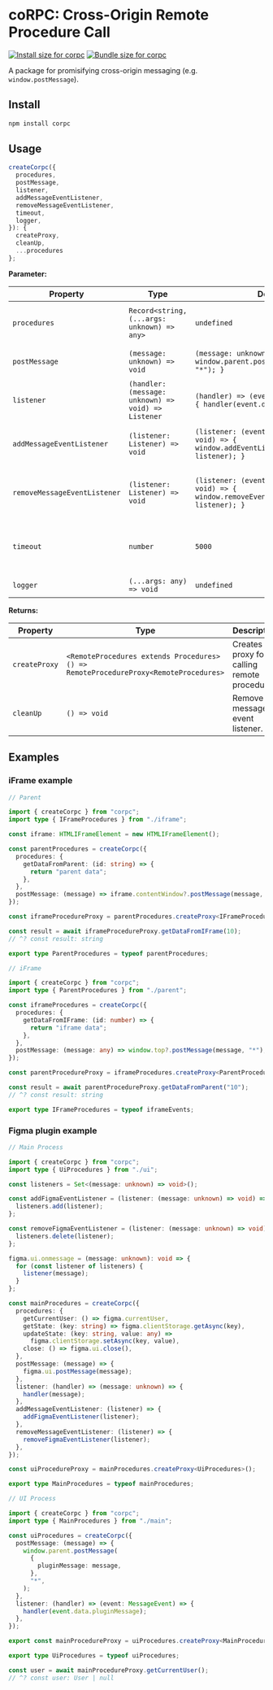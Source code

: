 # coRPC: Cross-Origin Remote Procedure Call

<a href="https://pkg-size.dev/corpc"><img src="https://pkg-size.dev/badge/install/33881" title="Install size for corpc"></a> <a href="https://pkg-size.dev/corpc"><img src="https://pkg-size.dev/badge/bundle/1554" title="Bundle size for corpc"></a>

A package for promisifying cross-origin messaging (e.g. `window.postMessage`).

## Install

```sh
npm install corpc
```

## Usage

```ts
createCorpc({
  procedures,
  postMessage,
  listener,
  addMessageEventListener,
  removeMessageEventListener,
  timeout,
  logger,
}): {
  createProxy,
  cleanUp,
  ...procedures
};
```

**Parameter:**

| Property                     | Type                                                | Default                                                                                             | Description                                                           |
| ---------------------------- | --------------------------------------------------- | --------------------------------------------------------------------------------------------------- | --------------------------------------------------------------------- |
| `procedures`                 | `Record<string, (...args: unknown) => any>`         | `undefined`                                                                                         | Local procedures to be called remotely.                               |
| `postMessage`                | `(message: unknown) => void`                        | `(message: unknown) => { window.parent.postMessage(message, "*"); }`                                | The local post message implementation.                                |
| `listener`                   | `(handler: (message: unknown) => void) => Listener` | `(handler) => (event: MessageEvent) => { handler(event.data); }`                                    | The local message event listener implementation.                      |
| `addMessageEventListener`    | `(listener: Listener) => void`                      | `(listener: (event: MessageEvent) => void) => { window.addEventListener("message", listener); }`    | The local "add message event listener" implementation.                |
| `removeMessageEventListener` | `(listener: Listener) => void`                      | `(listener: (event: MessageEvent) => void) => { window.removeEventListener("message", listener); }` | The local "remove message event listener" implementation.             |
| `timeout`                    | `number`                                            | `5000`                                                                                              | RPC timeout. Function will throw if it takes longer than the timeout. |
| `logger`                     | `(...args: any) => void`                            | `undefined`                                                                                         | Log function for debug logging.                                       |

**Returns:**

| Property      | Type                                                                                | Description                                      |
| ------------- | ----------------------------------------------------------------------------------- | ------------------------------------------------ |
| `createProxy` | `<RemoteProcedures extends Procedures>() => RemoteProcedureProxy<RemoteProcedures>` | Creates the proxy for calling remote procedures. |
| `cleanUp`     | `() => void`                                                                        | Remove message event listener.                   |

## Examples

### iFrame example

```ts
// Parent

import { createCorpc } from "corpc";
import type { IFrameProcedures } from "./iframe";

const iframe: HTMLIFrameElement = new HTMLIFrameElement();

const parentProcedures = createCorpc({
  procedures: {
    getDataFromParent: (id: string) => {
      return "parent data";
    },
  },
  postMessage: (message) => iframe.contentWindow?.postMessage(message, "*"),
});

const iframeProcedureProxy = parentProcedures.createProxy<IFrameProcedures>();

const result = await iframeProcedureProxy.getDataFromIFrame(10);
// ^? const result: string

export type ParentProcedures = typeof parentProcedures;

// iFrame

import { createCorpc } from "corpc";
import type { ParentProcedures } from "./parent";

const iframeProcedures = createCorpc({
  procedures: {
    getDataFromIFrame: (id: number) => {
      return "iframe data";
    },
  },
  postMessage: (message: any) => window.top?.postMessage(message, "*"),
});

const parentProcedureProxy = iframeProcedures.createProxy<ParentProcedures>();

const result = await parentProcedureProxy.getDataFromParent("10");
// ^? const result: string

export type IFrameProcedures = typeof iframeEvents;
```

### Figma plugin example

```ts
// Main Process

import { createCorpc } from "corpc";
import type { UiProcedures } from "./ui";

const listeners = Set<(message: unknown) => void>();

const addFigmaEventListener = (listener: (message: unknown) => void) => {
  listeners.add(listener);
};

const removeFigmaEventListener = (listener: (message: unknown) => void) => {
  listeners.delete(listener);
};

figma.ui.onmessage = (message: unknown): void => {
  for (const listener of listeners) {
    listener(message);
  }
};

const mainProcedures = createCorpc({
  procedures: {
    getCurrentUser: () => figma.currentUser,
    getState: (key: string) => figma.clientStorage.getAsync(key),
    updateState: (key: string, value: any) =>
      figma.clientStorage.setAsync(key, value),
    close: () => figma.ui.close(),
  },
  postMessage: (message) => {
    figma.ui.postMessage(message);
  },
  listener: (handler) => (message: unknown) => {
    handler(message);
  },
  addMessageEventListener: (listener) => {
    addFigmaEventListener(listener);
  },
  removeMessageEventListener: (listener) => {
    removeFigmaEventListener(listener);
  },
});

const uiProcedureProxy = mainProcedures.createProxy<UiProcedures>();

export type MainProcedures = typeof mainProcedures;

// UI Process

import { createCorpc } from "corpc";
import type { MainProcedures } from "./main";

const uiProcedures = createCorpc({
  postMessage: (message) => {
    window.parent.postMessage(
      {
        pluginMessage: message,
      },
      "*",
    );
  },
  listener: (handler) => (event: MessageEvent) => {
    handler(event.data.pluginMessage);
  },
});

export const mainProcedureProxy = uiProcedures.createProxy<MainProcedures>();

export type UiProcedures = typeof uiProcedures;

const user = await mainProcedureProxy.getCurrentUser();
// ^? const user: User | null
```

